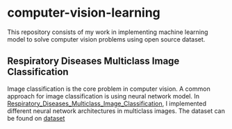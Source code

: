 # computer-vision-learning

This repository consists of my work in implementing machine learning model to solve computer vision problems using open source dataset.

## Respiratory Diseases Multiclass Image Classification 

Image classification is the core problem in computer vision. A common approach for image classification is using neural network model. In [Respiratory_Diseases_Multiclass_Image_Classification](https://github.com/Arrizky0911/computer-vision-learning/Respiratory_Diseases_Multiclass_Image_Classification), I implemented different neural network architectures in multiclass images. The dataset can be found on [dataset](https://www.kaggle.com/datasets/pranavraikokte/covid19-image-dataset)



